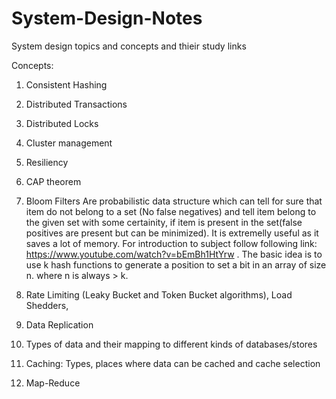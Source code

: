 # System-Design-Notes
System design topics and concepts and thieir study links

Concepts:

1. Consistent Hashing


2. Distributed Transactions


3. Distributed Locks


4. Cluster management



5. Resiliency


6. CAP theorem


7. Bloom Filters
   Are probabilistic data structure which can tell for sure that item do not belong to a set (No false negatives) and tell item belong to the given set with some certainity, if item is present in the set(false positives are present but can be minimized). It is extremelly useful as it saves a lot of memory. For introduction to subject follow following link: https://www.youtube.com/watch?v=bEmBh1HtYrw .  The basic idea is to use k hash functions to generate a position to set a bit in an array of size n. where n is always > k. 


8. Rate Limiting (Leaky Bucket and Token Bucket algorithms), Load Shedders, 


9. Data Replication

10. Types of data and their mapping to different kinds of databases/stores

11. Caching: Types, places where data can be cached and cache selection

12. Map-Reduce 

